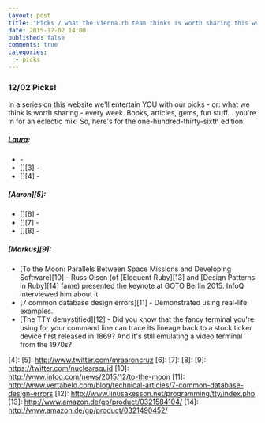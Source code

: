 ```yaml
---
layout: post
title: "Picks / what the vienna.rb team thinks is worth sharing this week"
date: 2015-12-02 14:00
published: false
comments: true
categories:
  - picks
---
```


### 12/02 Picks!

In a series on this website we'll entertain YOU with our picks - or: what we think is worth sharing - every week.
Books, articles, gems, fun stuff... you're in for an eclectic mix! So, here's for the one-hundred-thirty-sixth edition:

##### [Laura][1]:
- [][2] -
- [][3] -
- [][4] -

##### [Aaron][5]:
- [][6] -
- [][7] -
- [][8] -

##### [Markus][9]:
- [To the Moon: Parallels Between Space Missions and Developing Software][10] - Russ Olsen (of [Eloquent Ruby][13] and [Design Patterns in Ruby][14] fame) presented the keynote at GOTO Berlin 2015. InfoQ interviewed him about it.
- [7 common database design errors][11] - Demonstrated using real-life examples.
- [The TTY demystified][12] - Did you know that the fancy terminal you're using for your command line can trace its lineage back to a stock ticker device first released in 1869? And it's still emulating a video terminal from the 1970s?


[1]: http://www.twitter.com/alicetragedy
[2]:
[3]:
[4]:
[5]: http://www.twitter.com/mraaroncruz
[6]:
[7]:
[8]:
[9]: https://twitter.com/nuclearsquid
[10]: http://www.infoq.com/news/2015/12/to-the-moon
[11]: http://www.vertabelo.com/blog/technical-articles/7-common-database-design-errors
[12]: http://www.linusakesson.net/programming/tty/index.php
[13]: http://www.amazon.de/gp/product/0321584104/
[14]: http://www.amazon.de/gp/product/0321490452/

